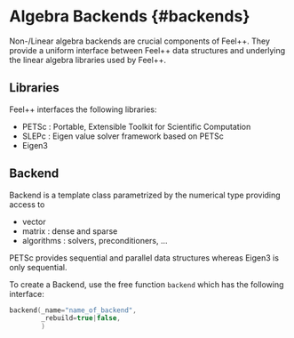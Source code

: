 # Algebra Backends {#backends}

Non-/Linear algebra backends are crucial components of Feel++. They provide a uniform interface between Feel++ data structures and underlying the linear algebra libraries used by Feel++.

## Libraries 

Feel++ interfaces the following libraries:
 - PETSc : Portable, Extensible Toolkit for
Scientific Computation
 - SLEPc : Eigen value solver framework based on PETSc
 - Eigen3

## Backend

Backend is a template class parametrized by the numerical type providing access to
 - vector
 - matrix : dense and sparse
 - algorithms : solvers, preconditioners, ...

PETSc provides sequential and parallel data structures
whereas Eigen3 is only sequential.

To create a Backend, use the free function `backend` which has the following interface:
```cpp
backend(_name="name_of_backend", 
        _rebuild=true|false,
        )
```
